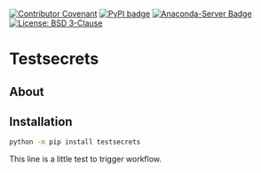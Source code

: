 [![Contributor Covenant](https://img.shields.io/badge/Contributor%20Covenant-2.1-4baaaa.svg)](CODE_OF_CONDUCT.md)
[![PyPI badge](http://img.shields.io/pypi/v/testsecrets.svg)](https://pypi.python.org/pypi/testsecrets)
[![Anaconda-Server Badge](https://anaconda.org/scipp/testsecrets/badges/version.svg)](https://anaconda.org/scipp/testsecrets)
[![License: BSD 3-Clause](https://img.shields.io/badge/License-BSD%203--Clause-blue.svg)](LICENSE)

# Testsecrets

## About



## Installation

```sh
python -m pip install testsecrets
```

This line is a little test to trigger workflow.

